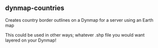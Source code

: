 ## dynmap-countries

Creates country border outlines on a Dynmap for a server using an Earth map

This could be used in other ways; whatever .shp file you would want layered on your Dynmap!